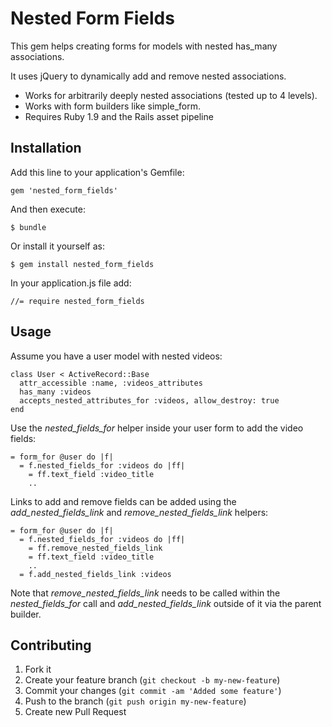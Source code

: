 # Nested Form Fields

This gem helps creating forms for models with nested has_many associations.

It uses jQuery to dynamically add and remove nested associations.

- Works for arbitrarily deeply nested associations (tested up to 4 levels).
- Works with form builders like simple_form.
- Requires Ruby 1.9 and the Rails asset pipeline



## Installation

Add this line to your application's Gemfile:

    gem 'nested_form_fields'

And then execute:

    $ bundle

Or install it yourself as:

    $ gem install nested_form_fields
    
In your application.js file add: 

    //= require nested_form_fields

## Usage

Assume you have a user model with nested videos:

    class User < ActiveRecord::Base
      attr_accessible :name, :videos_attributes
      has_many :videos
      accepts_nested_attributes_for :videos, allow_destroy: true
    end 

Use the *nested_fields_for* helper inside your user form to add the video fields:

    = form_for @user do |f|
      = f.nested_fields_for :videos do |ff|
        = ff.text_field :video_title
        ..
  
Links to add and remove fields can be added using the *add_nested_fields_link* and *remove_nested_fields_link* helpers:

    = form_for @user do |f|
      = f.nested_fields_for :videos do |ff|
        = ff.remove_nested_fields_link
        = ff.text_field :video_title
        ..
      = f.add_nested_fields_link :videos
      
Note that *remove_nested_fields_link* needs to be called within the *nested_fields_for* call and *add_nested_fields_link* outside of it via the parent builder.


## Contributing

1. Fork it
2. Create your feature branch (`git checkout -b my-new-feature`)
3. Commit your changes (`git commit -am 'Added some feature'`)
4. Push to the branch (`git push origin my-new-feature`)
5. Create new Pull Request

